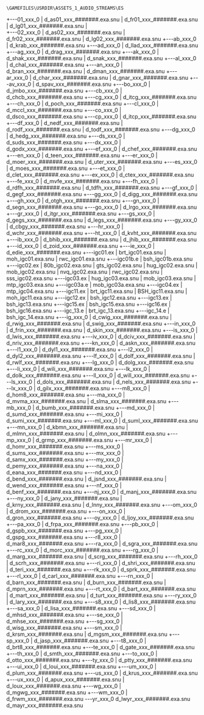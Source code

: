 
`\GAMEFILES\USRDIR\ASSETS_1_AUDIO_STREAMS\ES`


+---01_xxx_0
|       d_as01_xxx_#######.exa.snu
|       d_fr01_xxx_#######.exa.snu
|       d_lg01_xxx_#######.exa.snu
|       
+---02_xxx_0
|       d_as02_xxx_#######.exa.snu
|       d_fr02_xxx_#######.exa.snu
|       d_lg02_xxx_#######.exa.snu
+---ab_xxx_0
|       d_krab_xxx_#######.exa.snu
+---ad_xxx_0
|       d_llad_xxx_#######.exa.snu
+---ag_xxx_0
|       d_drag_xxx_#######.exa.snu
+---ak_xxx_0
|       d_shak_xxx_#######.exa.snu
|       d_snak_xxx_#######.exa.snu
+---al_xxx_0
|       d_chal_xxx_#######.exa.snu
+---an_xxx_0
|       d_bran_xxx_#######.exa.snu
|       d_dman_xxx_#######.exa.snu
+---ar_xxx_0
|       d_char_xxx_#######.exa.snu
|       d_gnar_xxx_#######.exa.snu
+---av_xxx_0
|       d_spav_xxx_#######.exa.snu
+---bo_xxx_0
|       d_jmbo_xxx_#######.exa.snu
+---cb_xxx_0
|       d_chcb_xxx_#######.exa.snu
+---cg_xxx_0
|       d_itcg_xxx_#######.exa.snu
+---ch_xxx_0
|       d_poch_xxx_#######.exa.snu
+---cl_xxx_0
|       d_mccl_xxx_#######.exa.snu
+---co_xxx_0
|       d_dsco_xxx_#######.exa.snu
+---cp_xxx_0
|       d_itcp_xxx_#######.exa.snu
+---df_xxx_0
|       d_nedf_xxx_#######.exa.snu
|       d_rodf_xxx_#######.exa.snu
|       d_todf_xxx_#######.exa.snu
+---dg_xxx_0
|       d_hedg_xxx_#######.exa.snu
+---ds_xxx_0
|       d_suds_xxx_#######.exa.snu
+---dx_xxx_0
|       d_godx_xxx_#######.exa.snu
+---ef_xxx_0
|       d_chef_xxx_#######.exa.snu
+---en_xxx_0
|       d_teen_xxx_#######.exa.snu
+---er_xxx_0
|       d_moer_xxx_#######.exa.snu
|       d_uter_xxx_#######.exa.snu
+---es_xxx_0
|       d_moes_xxx_#######.exa.snu
+---et_xxx_0
|       d_clet_xxx_#######.exa.snu
+---ex_xxx_0
|       d_ctex_xxx_#######.exa.snu
+---fe_xxx_0
|       d_mvfe_xxx_#######.exa.snu
+---fh_xxx_0
|       d_rdfh_xxx_#######.exa.snu
|       d_tdfh_xxx_#######.exa.snu
+---gf_xxx_0
|       d_gegf_xxx_#######.exa.snu
+---gg_xxx_0
|       d_digg_xxx_#######.exa.snu
+---gh_xxx_0
|       d_otgh_xxx_#######.exa.snu
+---gn_xxx_0
|       d_segn_xxx_#######.exa.snu
+---go_xxx_0
|       d_lrgo_xxx_#######.exa.snu
+---gr_xxx_0
|       d_itgr_xxx_#######.exa.snu
+---gs_xxx_0
|       d_gegs_xxx_#######.exa.snu
|       d_legs_xxx_#######.exa.snu
+---gy_xxx_0
|       d_cbgy_xxx_#######.exa.snu
+---hr_xxx_0
|       d_wchr_xxx_#######.exa.snu
+---ht_xxx_0
|       d_kvht_xxx_#######.exa.snu
+---ib_xxx_0
|       d_bhib_xxx_#######.exa.snu
|       d_jhib_xxx_#######.exa.snu
+---id_xxx_0
|       d_zoid_xxx_#######.exa.snu
+---ie_xxx_0
|       d_edie_xxx_#######.exa.snu
+---igc01.ex
|       brt_igc01.exa.snu
|       moh_igc01.exa.snu
|       rwc_igc01.exa.snu
+---igc01b.e
|       bsh_igc01b.exa.snu
+---igc02.ex
|       80b_igc02.exa.snu
|       gts_igc02.exa.snu
|       hug_igc02.exa.snu
|       mob_igc02.exa.snu
|       nvq_igc02.exa.snu
|       rwc_igc02.exa.snu
|       sss_igc02.exa.snu
+---igc03.ex
|       hug_igc03.exa.snu
|       mob_igc03.exa.snu
|       mtp_igc03.exa.snu
+---igc03a.e
|       mob_igc03a.exa.snu
+---igc04.ex
|       mtp_igc04.exa.snu
+---igc11.ex
|       brt_igc11.exa.snu
|       BSH_igc11.exa.snu
|       moh_igc11.exa.snu
+---igc12.ex
|       bsh_igc12.exa.snu
+---igc13.ex
|       bsh_igc13.exa.snu
+---igc15.ex
|       bsh_igc15.exa.snu
+---igc16.ex
|       bsh_igc16.exa.snu
+---igc_13.e
|       brt_igc_13.exa.snu
+---igc_14.e
|       bsh_igc_14.exa.snu
+---ig_xxx_0
|       d_cwig_xxx_#######.exa.snu
|       d_rwig_xxx_#######.exa.snu
|       d_swig_xxx_#######.exa.snu
+---in_xxx_0
|       d_frin_xxx_#######.exa.snu
|       d_skin_xxx_#######.exa.snu
+---is_xxx_0
|       d_lwis_xxx_#######.exa.snu
+---iv_xxx_0
|       d_dciv_xxx_#######.exa.snu
|       d_nriv_xxx_#######.exa.snu
+---kn_xxx_0
|       d_askn_xxx_#######.exa.snu
+---l1_xxx_0
|       d_dyl1_xxx_#######.exa.snu
+---l2_xxx_0
|       d_dyl2_xxx_#######.exa.snu
+---lf_xxx_0
|       d_dolf_xxx_#######.exa.snu
|       d_rwlf_xxx_#######.exa.snu
+---lg_xxx_0
|       d_dolg_xxx_#######.exa.snu
+---li_xxx_0
|       d_wili_xxx_#######.exa.snu
+---lk_xxx_0
|       d_dolk_xxx_#######.exa.snu
+---ll_xxx_0
|       d_will_xxx_#######.exa.snu
+---ls_xxx_0
|       d_dols_xxx_#######.exa.snu
|       d_nels_xxx_#######.exa.snu
+---lx_xxx_0
|       d_gilx_xxx_#######.exa.snu
+---m8_xxx_0
|       d_hom8_xxx_#######.exa.snu
+---ma_xxx_0
|       d_mvma_xxx_#######.exa.snu
|       d_slma_xxx_#######.exa.snu
+---mb_xxx_0
|       d_bumb_xxx_#######.exa.snu
+---md_xxx_0
|       d_sumd_xxx_#######.exa.snu
+---mi_xxx_0
|       d_sumi_xxx_#######.exa.snu
+---ml_xxx_0
|       d_suml_xxx_#######.exa.snu
+---mn_xxx_0
|       d_kbmn_xxx_#######.exa.snu
|       d_mlmn_xxx_#######.exa.snu
|       d_olmn_xxx_#######.exa.snu
+---mp_xxx_0
|       d_grmp_xxx_#######.exa.snu
+---mr_xxx_0
|       d_homr_xxx_#######.exa.snu
+---ms_xxx_0
|       d_sums_xxx_#######.exa.snu
+---mx_xxx_0
|       d_samx_xxx_#######.exa.snu
+---my_xxx_0
|       d_pemy_xxx_#######.exa.snu
+---na_xxx_0
|       d_eana_xxx_#######.exa.snu
+---nd_xxx_0
|       d_bend_xxx_#######.exa.snu
|       d_jsnd_xxx_#######.exa.snu
|       d_wend_xxx_#######.exa.snu
+---nf_xxx_0
|       d_benf_xxx_#######.exa.snu
+---nj_xxx_0
|       d_manj_xxx_#######.exa.snu
+---ny_xxx_0
|       d_jany_xxx_#######.exa.snu
|       d_krny_xxx_#######.exa.snu
|       d_lnny_xxx_#######.exa.snu
+---om_xxx_0
|       d_drom_xxx_#######.exa.snu
+---on_xxx_0
|       d_gron_xxx_#######.exa.snu
+---oy_xxx_0
|       d_ljoy_xxx_#######.exa.snu
+---pa_xxx_0
|       d_frpa_xxx_#######.exa.snu
+---pb_xxx_0
|       d_gspb_xxx_#######.exa.snu
+---pg_xxx_0
|       d_gspg_xxx_#######.exa.snu
+---r8_xxx_0
|       d_mar8_xxx_#######.exa.snu
+---ra_xxx_0
|       d_sgra_xxx_#######.exa.snu
+---rc_xxx_0
|       d_morc_xxx_#######.exa.snu
+---rg_xxx_0
|       d_marg_xxx_#######.exa.snu
|       d_scrg_xxx_#######.exa.snu
+---rh_xxx_0
|       d_scrh_xxx_#######.exa.snu
+---ri_xxx_0
|       d_shri_xxx_#######.exa.snu
|       d_teri_xxx_#######.exa.snu
+---rk_xxx_0
|       d_sprk_xxx_#######.exa.snu
+---rl_xxx_0
|       d_carl_xxx_#######.exa.snu
+---rn_xxx_0
|       d_barn_xxx_#######.exa.snu
|       d_burn_xxx_#######.exa.snu
|       d_mprn_xxx_#######.exa.snu
+---rt_xxx_0
|       d_bart_xxx_#######.exa.snu
|       d_mart_xxx_#######.exa.snu
|       d_turt_xxx_#######.exa.snu
+---ry_xxx_0
|       d_lary_xxx_#######.exa.snu
+---s8_xxx_0
|       d_lis8_xxx_#######.exa.snu
+---sa_xxx_0
|       d_lisa_xxx_#######.exa.snu
+---sd_xxx_0
|       d_mhsd_xxx_#######.exa.snu
+---se_xxx_0
|       d_mhse_xxx_#######.exa.snu
+---sg_xxx_0
|       d_wisg_xxx_#######.exa.snu
+---sm_xxx_0
|       d_krsm_xxx_#######.exa.snu
|       d_mgsm_xxx_#######.exa.snu
+---sp_xxx_0
|       d_jasp_xxx_#######.exa.snu
+---t8_xxx_0
|       d_brt8_xxx_#######.exa.snu
+---te_xxx_0
|       d_gate_xxx_#######.exa.snu
+---th_xxx_0
|       d_smth_xxx_#######.exa.snu
+---to_xxx_0
|       d_otto_xxx_#######.exa.snu
+---ty_xxx_0
|       d_ptty_xxx_#######.exa.snu
+---ui_xxx_0
|       d_loui_xxx_#######.exa.snu
+---um_xxx_0
|       d_plum_xxx_#######.exa.snu
+---us_xxx_0
|       d_krus_xxx_#######.exa.snu
+---ux_xxx_0
|       d_apux_xxx_#######.exa.snu
|       d_loux_xxx_#######.exa.snu
+---wg_xxx_0
|       d_mgwg_xxx_#######.exa.snu
+---wm_xxx_0
|       d_frwm_xxx_#######.exa.snu
\---yr_xxx_0
        d_lwyr_xxx_#######.exa.snu
        d_mayr_xxx_#######.exa.snu
        
